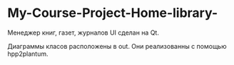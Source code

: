# My-Course-Project-Home-library-
Менеджер книг, газет, журналов 
UI сделан на Qt. 

Диаграммы класов расположены в out. Они реализованны с помощью hpp2plantum.
